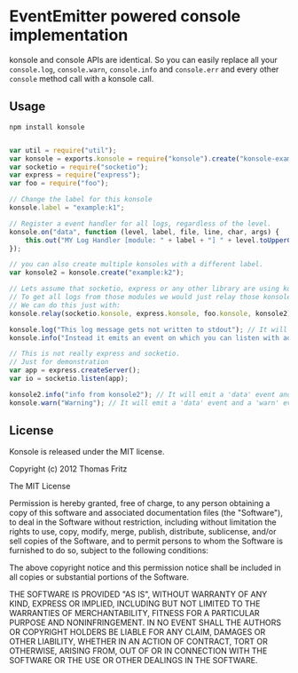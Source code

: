 # EventEmitter powered console implementation

konsole and console APIs are identical. So you can easily replace all your `console.log`, `console.warn`, `console.info` and `console.err` and every other `console` method call with a konsole call.

## Usage

    npm install konsole

```JavaScript

var util = require("util");
var konsole = exports.konsole = require("konsole").create("konsole-example");
var socketio = require("socketio");
var express = require("express");
var foo = require("foo");

// Change the label for this konsole
konsole.label = "example:k1";

// Register a event handler for all logs, regardless of the level.
konsole.on("data", function (level, label, file, line, char, args) {
    this.out("MY Log Handler [module: " + label + "] " + level.toUpperCase() + " " + file + ":" + line + " '" + util.format.apply(this, args) + "'");
});

// you can also create multiple konsoles with a different label.
var konsole2 = konsole.create("example:k2");

// Lets assume that socketio, express or any other library are using konsole.
// To get all logs from those modules we would just relay those konsole events
// We can do this just with:
konsole.relay(socketio.konsole, express.konsole, foo.konsole, konsole2);

konsole.log("This log message gets not written to stdout"); // It will emit a 'data' event and a 'log' event.
konsole.info("Instead it emits an event on which you can listen with additional information"); // It will emit a 'data' event and a 'info' event.

// This is not really express and socketio.
// Just for demonstration
var app = express.createServer();
var io = socketio.listen(app);

konsole2.info("info from konsole2"); // It will emit a 'data' event and a 'info' event relayer on the konsole object.
konsole.warn("Warning"); // It will emit a 'data' event and a 'warn' event.


```

## License

Konsole is released under the MIT license.

Copyright (c) 2012 Thomas Fritz

The MIT License

Permission is hereby granted, free of charge, to any person obtaining a copy
of this software and associated documentation files (the "Software"), to deal
in the Software without restriction, including without limitation the rights
to use, copy, modify, merge, publish, distribute, sublicense, and/or sell
copies of the Software, and to permit persons to whom the Software is
furnished to do so, subject to the following conditions:

The above copyright notice and this permission notice shall be included in
all copies or substantial portions of the Software.

THE SOFTWARE IS PROVIDED "AS IS", WITHOUT WARRANTY OF ANY KIND, EXPRESS OR
IMPLIED, INCLUDING BUT NOT LIMITED TO THE WARRANTIES OF MERCHANTABILITY,
FITNESS FOR A PARTICULAR PURPOSE AND NONINFRINGEMENT. IN NO EVENT SHALL THE
AUTHORS OR COPYRIGHT HOLDERS BE LIABLE FOR ANY CLAIM, DAMAGES OR OTHER
LIABILITY, WHETHER IN AN ACTION OF CONTRACT, TORT OR OTHERWISE, ARISING FROM,
OUT OF OR IN CONNECTION WITH THE SOFTWARE OR THE USE OR OTHER DEALINGS IN
THE SOFTWARE.